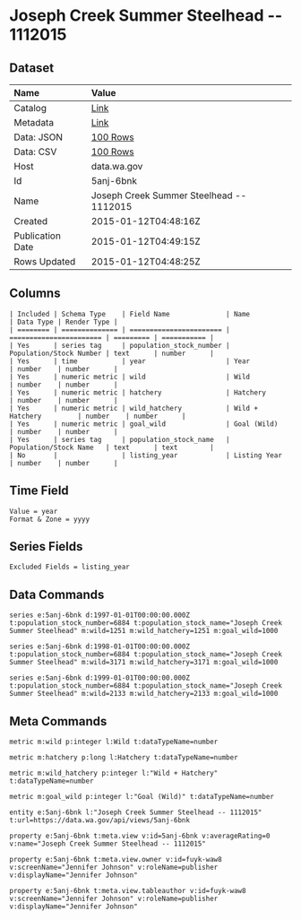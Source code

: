 # Joseph Creek Summer Steelhead -- 1112015

## Dataset

| Name | Value |
| :--- | :---- |
| Catalog | [Link](https://catalog.data.gov/dataset/joseph-creek-summer-steelhead-1112015-ced11) |
| Metadata | [Link](https://data.wa.gov/api/views/5anj-6bnk) |
| Data: JSON | [100 Rows](https://data.wa.gov/api/views/5anj-6bnk/rows.json?max_rows=100) |
| Data: CSV | [100 Rows](https://data.wa.gov/api/views/5anj-6bnk/rows.csv?max_rows=100) |
| Host | data.wa.gov |
| Id | 5anj-6bnk |
| Name | Joseph Creek Summer Steelhead -- 1112015 |
| Created | 2015-01-12T04:48:16Z |
| Publication Date | 2015-01-12T04:49:15Z |
| Rows Updated | 2015-01-12T04:48:25Z |

## Columns

```ls
| Included | Schema Type    | Field Name              | Name                    | Data Type | Render Type |
| ======== | ============== | ======================= | ======================= | ========= | =========== |
| Yes      | series tag     | population_stock_number | Population/Stock Number | text      | number      |
| Yes      | time           | year                    | Year                    | number    | number      |
| Yes      | numeric metric | wild                    | Wild                    | number    | number      |
| Yes      | numeric metric | hatchery                | Hatchery                | number    | number      |
| Yes      | numeric metric | wild_hatchery           | Wild + Hatchery         | number    | number      |
| Yes      | numeric metric | goal_wild               | Goal (Wild)             | number    | number      |
| Yes      | series tag     | population_stock_name   | Population/Stock Name   | text      | text        |
| No       |                | listing_year            | Listing Year            | number    | number      |
```

## Time Field

```ls
Value = year
Format & Zone = yyyy
```

## Series Fields

```ls
Excluded Fields = listing_year
```

## Data Commands

```ls
series e:5anj-6bnk d:1997-01-01T00:00:00.000Z t:population_stock_number=6884 t:population_stock_name="Joseph Creek Summer Steelhead" m:wild=1251 m:wild_hatchery=1251 m:goal_wild=1000

series e:5anj-6bnk d:1998-01-01T00:00:00.000Z t:population_stock_number=6884 t:population_stock_name="Joseph Creek Summer Steelhead" m:wild=3171 m:wild_hatchery=3171 m:goal_wild=1000

series e:5anj-6bnk d:1999-01-01T00:00:00.000Z t:population_stock_number=6884 t:population_stock_name="Joseph Creek Summer Steelhead" m:wild=2133 m:wild_hatchery=2133 m:goal_wild=1000
```

## Meta Commands

```ls
metric m:wild p:integer l:Wild t:dataTypeName=number

metric m:hatchery p:long l:Hatchery t:dataTypeName=number

metric m:wild_hatchery p:integer l:"Wild + Hatchery" t:dataTypeName=number

metric m:goal_wild p:integer l:"Goal (Wild)" t:dataTypeName=number

entity e:5anj-6bnk l:"Joseph Creek Summer Steelhead -- 1112015" t:url=https://data.wa.gov/api/views/5anj-6bnk

property e:5anj-6bnk t:meta.view v:id=5anj-6bnk v:averageRating=0 v:name="Joseph Creek Summer Steelhead -- 1112015"

property e:5anj-6bnk t:meta.view.owner v:id=fuyk-waw8 v:screenName="Jennifer Johnson" v:roleName=publisher v:displayName="Jennifer Johnson"

property e:5anj-6bnk t:meta.view.tableauthor v:id=fuyk-waw8 v:screenName="Jennifer Johnson" v:roleName=publisher v:displayName="Jennifer Johnson"
```